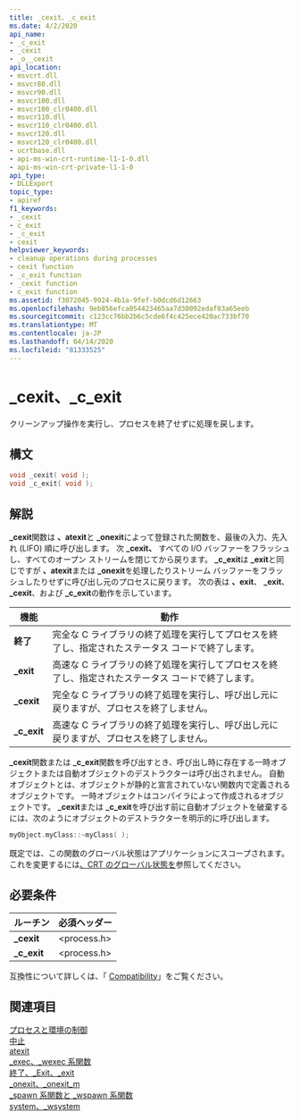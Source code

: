 ```yaml
---
title: _cexit、_c_exit
ms.date: 4/2/2020
api_name:
- _c_exit
- _cexit
- _o__cexit
api_location:
- msvcrt.dll
- msvcr80.dll
- msvcr90.dll
- msvcr100.dll
- msvcr100_clr0400.dll
- msvcr110.dll
- msvcr110_clr0400.dll
- msvcr120.dll
- msvcr120_clr0400.dll
- ucrtbase.dll
- api-ms-win-crt-runtime-l1-1-0.dll
- api-ms-win-crt-private-l1-1-0
api_type:
- DLLExport
topic_type:
- apiref
f1_keywords:
- _cexit
- c_exit
- _c_exit
- cexit
helpviewer_keywords:
- cleanup operations during processes
- cexit function
- _c_exit function
- _cexit function
- c_exit function
ms.assetid: f3072045-9924-4b1a-9fef-b0dcd6d12663
ms.openlocfilehash: 9eb856efca054423465aa7d30092edaf83a65eeb
ms.sourcegitcommit: c123cc76bb2b6c5cde6f4c425ece420ac733bf70
ms.translationtype: MT
ms.contentlocale: ja-JP
ms.lasthandoff: 04/14/2020
ms.locfileid: "81333525"
---
```

# <a name="_cexit-_c_exit"></a>_cexit、_c_exit

クリーンアップ操作を実行し、プロセスを終了せずに処理を戻します。

## <a name="syntax"></a>構文

```C
void _cexit( void );
void _c_exit( void );
```

## <a name="remarks"></a>解説

**_cexit**関数は **、atexit**と **_onexit**によって登録された関数を、最後の入力、先入れ (LIFO) 順に呼び出します。 次 **_cexit、** すべての I/O バッファーをフラッシュし、すべてのオープン ストリームを閉じてから戻ります。 **_c_exit**は **_exit**と同じですが **、atexit**または **_onexit**を処理したりストリーム バッファーをフラッシュしたりせずに呼び出し元のプロセスに戻ります。 次の表は **、exit**、 **_exit**、 **_cexit**、および **_c_exit**の動作を示しています。

|機能|動作|
|--------------|--------------|
|**終了**|完全な C ライブラリの終了処理を実行してプロセスを終了し、指定されたステータス コードで終了します。|
|**_exit**|高速な C ライブラリの終了処理を実行してプロセスを終了し、指定されたステータス コードで終了します。|
|**_cexit**|完全な C ライブラリの終了処理を実行し、呼び出し元に戻りますが、プロセスを終了しません。|
|**_c_exit**|高速な C ライブラリの終了処理を実行し、呼び出し元に戻りますが、プロセスを終了しません。|

**_cexit**関数または **_c_exit**関数を呼び出すとき、呼び出し時に存在する一時オブジェクトまたは自動オブジェクトのデストラクターは呼び出されません。 自動オブジェクトとは、オブジェクトが静的と宣言されていない関数内で定義されるオブジェクトです。 一時オブジェクトはコンパイラによって作成されるオブジェクトです。 **_cexit**または **_c_exit**を呼び出す前に自動オブジェクトを破棄するには、次のようにオブジェクトのデストラクターを明示的に呼び出します。

```cpp
myObject.myClass::~myClass( );
```

既定では、この関数のグローバル状態はアプリケーションにスコープされます。 これを変更するには[、CRT のグローバル状態を](../global-state.md)参照してください。

## <a name="requirements"></a>必要条件

|ルーチン|必須ヘッダー|
|-------------|---------------------|
|**_cexit**|\<process.h>|
|**_c_exit**|\<process.h>|

互換性について詳しくは、「 [Compatibility](../../c-runtime-library/compatibility.md)」をご覧ください。

## <a name="see-also"></a>関連項目

[プロセスと環境の制御](../../c-runtime-library/process-and-environment-control.md)<br/>
[中止](abort.md)<br/>
[atexit](atexit.md)<br/>
[_exec、_wexec 系関数](../../c-runtime-library/exec-wexec-functions.md)<br/>
[終了、_Exit、_exit](exit-exit-exit.md)<br/>
[_onexit、_onexit_m](onexit-onexit-m.md)<br/>
[_spawn 系関数と _wspawn 系関数](../../c-runtime-library/spawn-wspawn-functions.md)<br/>
[system、_wsystem](system-wsystem.md)<br/>
